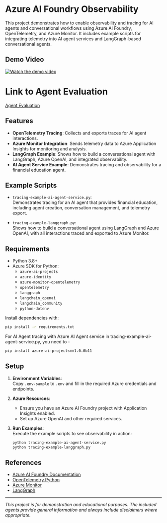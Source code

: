 # Azure AI Foundry Observability

This project demonstrates how to enable observability and tracing for AI agents and conversational workflows using Azure AI Foundry, OpenTelemetry, and Azure Monitor. It includes example scripts for integrating telemetry into AI agent services and LangGraph-based conversational agents.

## Demo Video
[![Watch the demo video](https://img.youtube.com/vi/Qa1wL7Iahfg/0.jpg)](https://www.youtube.com/watch?v=Qa1wL7Iahfg)

# Link to Agent Evaluation
[Agent Evaluation](AGENT_EVALUATION.md)

## Features

- **OpenTelemetry Tracing**: Collects and exports traces for AI agent interactions.
- **Azure Monitor Integration**: Sends telemetry data to Azure Application Insights for monitoring and analysis.
- **LangGraph Example**: Shows how to build a conversational agent with LangGraph, Azure OpenAI, and integrated observability.
- **AI Agent Service Example**: Demonstrates tracing and observability for a financial education agent.

## Example Scripts

- `tracing-example-ai-agent-service.py`:  
  Demonstrates tracing for an AI agent that provides financial education, including agent creation, conversation management, and telemetry export.

- `tracing-example-langgraph.py`:  
  Shows how to build a conversational agent using LangGraph and Azure OpenAI, with all interactions traced and exported to Azure Monitor.

## Requirements

- Python 3.8+
- Azure SDK for Python:
  - `azure-ai-projects`
  - `azure-identity`
  - `azure-monitor-opentelemetry`
  - `opentelemetry`
  - `langgraph`
  - `langchain_openai`
  - `langchain_community`
  - `python-dotenv`

Install dependencies with:

```sh
pip install -r requirements.txt  
```

For AI Agent tracing with Azure AI Agent service in tracing-example-ai-agent-service.py, you need to - 

```sh
pip install azure-ai-projects==1.0.0b11
```   

## Setup

1. **Environment Variables**:  
   Copy `.env-sample` to `.env` and fill in the required Azure credentials and endpoints.

2. **Azure Resources**:  
   - Ensure you have an Azure AI Foundry project with Application Insights enabled.
   - Set up Azure OpenAI and other required services.

3. **Run Examples**:  
   Execute the example scripts to see observability in action:

   ```sh
   python tracing-example-ai-agent-service.py
   python tracing-example-langgraph.py
   ```

## References

- [Azure AI Foundry Documentation](https://learn.microsoft.com/en-us/azure/ai-foundry/what-is-azure-ai-foundry/)
- [OpenTelemetry Python](https://opentelemetry.io/docs/instrumentation/python/)
- [Azure Monitor](https://learn.microsoft.com/en-us/azure/azure-monitor/)
- [LangGraph](https://github.com/langchain-ai/langgraph)

---

*This project is for demonstration and educational purposes. The included agents provide general information and always include disclaimers where appropriate.*